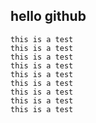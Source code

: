 ## hello github
    this is a test
    this is a test
    this is a test
    this is a test
    this is a test
    this is a test
    this is a test
    this is a test  
    this is a test
